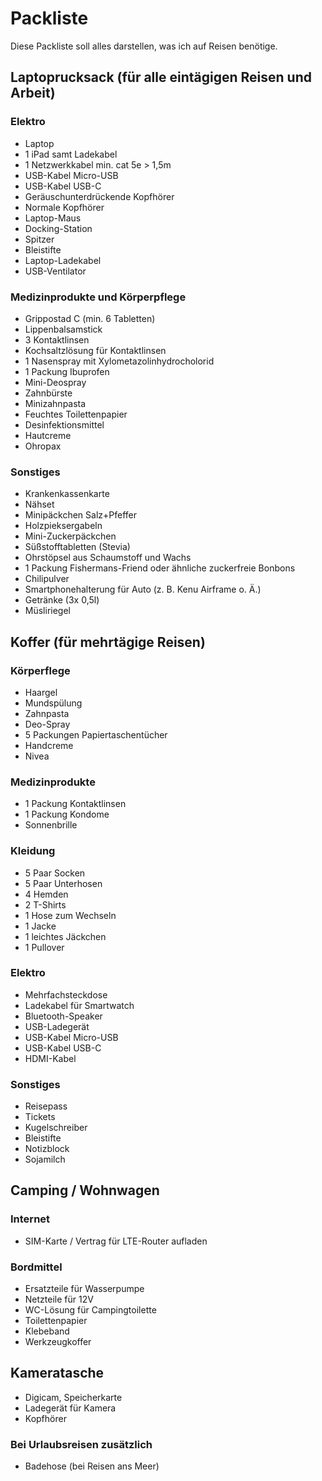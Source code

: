 # Packliste
Diese Packliste soll alles darstellen, was ich auf Reisen benötige.
## Laptoprucksack (für alle eintägigen Reisen und Arbeit)

### Elektro
- Laptop
- 1 iPad samt Ladekabel
- 1 Netzwerkkabel min. cat 5e > 1,5m
- USB-Kabel Micro-USB
- USB-Kabel USB-C
- Geräuschunterdrückende Kopfhörer
- Normale Kopfhörer
- Laptop-Maus
- Docking-Station
- Spitzer
- Bleistifte
- Laptop-Ladekabel
- USB-Ventilator


### Medizinprodukte und Körperpflege
- Grippostad C (min. 6 Tabletten)
- Lippenbalsamstick
- 3 Kontaktlinsen
- Kochsaltzlösung für Kontaktlinsen
- 1 Nasenspray mit Xylometazolinhydrocholorid
- 1 Packung Ibuprofen
- Mini-Deospray
- Zahnbürste
- Minizahnpasta
- Feuchtes Toilettenpapier
- Desinfektionsmittel
- Hautcreme
- Ohropax


### Sonstiges
- Krankenkassenkarte
- Nähset
- Minipäckchen Salz+Pfeffer
- Holzpieksergabeln
- Mini-Zuckerpäckchen
- Süßstofftabletten (Stevia)
- Ohrstöpsel aus Schaumstoff und Wachs
- 1 Packung Fishermans-Friend oder ähnliche zuckerfreie Bonbons
- Chilipulver
- Smartphonehalterung für Auto (z. B. Kenu Airframe o. Ä.)
- Getränke (3x 0,5l)
- Müsliriegel

## Koffer (für mehrtägige Reisen)

### Körperflege
- Haargel
- Mundspülung
- Zahnpasta
- Deo-Spray
- 5 Packungen Papiertaschentücher
- Handcreme
- Nivea

### Medizinprodukte
- 1 Packung Kontaktlinsen
- 1 Packung Kondome
- Sonnenbrille

### Kleidung
- 5 Paar Socken
- 5 Paar Unterhosen
- 4 Hemden
- 2 T-Shirts
- 1 Hose zum Wechseln
- 1 Jacke
- 1 leichtes Jäckchen
- 1 Pullover

### Elektro
- Mehrfachsteckdose
- Ladekabel für Smartwatch
- Bluetooth-Speaker
- USB-Ladegerät
- USB-Kabel Micro-USB
- USB-Kabel USB-C
- HDMI-Kabel

### Sonstiges
- Reisepass
- Tickets
- Kugelschreiber
- Bleistifte
- Notizblock
- Sojamilch

## Camping / Wohnwagen

### Internet
- SIM-Karte / Vertrag für LTE-Router aufladen

### Bordmittel

- Ersatzteile für Wasserpumpe
- Netzteile für 12V
- WC-Lösung für Campingtoilette
- Toilettenpapier
- Klebeband
- Werkzeugkoffer

## Kameratasche
- Digicam, Speicherkarte
- Ladegerät für Kamera
- Kopfhörer

### Bei Urlaubsreisen zusätzlich
- Badehose (bei Reisen ans Meer)

